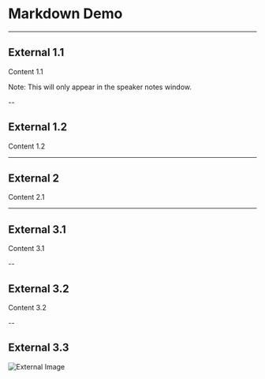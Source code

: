 # Markdown Demo
---

## External 1.1

Content 1.1

Note: This will only appear in the speaker notes window.

--

## External 1.2

Content 1.2

---

## External 2

Content 2.1

---

## External 3.1

Content 3.1

--

## External 3.2

Content 3.2

--

## External 3.3

![External Image](https://s3.amazonaws.com/static.slid.es/logo/v2/slides-symbol-512x512.png)

